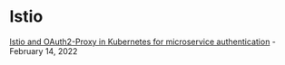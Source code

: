 # Istio

[Istio and OAuth2-Proxy in Kubernetes for microservice authentication](https://elastisys.com/istio-and-oauth2-proxy-in-kubernetes-for-microservice-authentication/) - February 14, 2022
